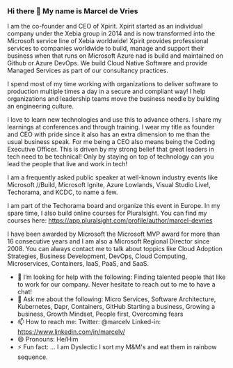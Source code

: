 ### Hi there 👋 My name is Marcel de Vries

I am the co-founder and CEO of Xpirit. Xpirit started as an individual company under the Xebia group in 2014 and is now transformed into the Microsoft service line of Xebia worldwide! Xpirit provides professional services to companies worldwide to build, manage and support their business when that runs on Microsoft Azure nad is build and maintained on Github or Azure DevOps. We build Cloud Native Software and provide Managed Services as part of our consultancy practices.

I spend most of my time working with organizations to deliver software to production multiple times a day in a secure and compliant way! I help organizations and leadership teams move the business needle by building an engineering culture.

I love to learn new technologies and use this to advance others. I share my learnings at conferences and through training. I wear my title as founder and CEO with pride since it also has an extra dimension to me than the usual business speak. For me being a CEO also means being the Coding Executive Officer. This is driven by my  strong belief that great leaders in tech need to be technical! Only by staying on top of technology can you lead the people that live and work in tech!

I am a frequently asked public speaker at well-known industry events like Microsoft //Build, Microsoft Ignite, Azure Lowlands, Visual Studio Live!, Techorama, and KCDC, to name a few.

I am part of the Techorama board and organize this event in Europe. In my spare time, I also build online courses for Pluralsight. You can find my courses here: https://app.pluralsight.com/profile/author/marcel-devries

I have been awarded by Microsoft the Microsoft MVP award for more than 16 consecutive years and I am also a Microsoft Regional Director since 2008. You can always contact me to talk about toppics like Cloud Adoption Strategies, Business Development, DevOps, Cloud Computing, Microservices, Containers, IaaS, PaaS, and SaaS.

- 🤔 I’m looking for help with the following: 
Finding talented people that like to work for our company. 
Never hesitate to reach out to me to have a chat!
- 💬 Ask me about the following:
Micro Services, Software Architecture, Kubernetes, Dapr, Containers, GitHub
Starting a business, Growing a business, Growth Mindset, People first, Overcoming fears
- 📫 How to reach me: 
Twitter: @marcelv
Linked-in: https://www.linkedin.com/in/marcelv/
- 😄 Pronouns: He/Him
- ⚡ Fun fact: ...
I am Dyslectic
I sort my M&M's and eat them in rainbow sequence.
